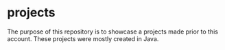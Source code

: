 # projects
The purpose of this repository is to showcase a projects made prior to this account. These projects were mostly created in Java. 
